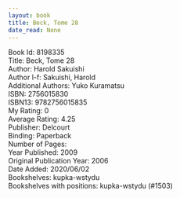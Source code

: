 ```yaml
---
layout: book
title: Beck, Tome 28
date_read: None
---
```


Book Id: 8198335<br />
Title: Beck, Tome 28<br />
Author: Harold Sakuishi<br />
Author l-f: Sakuishi, Harold<br />
Additional Authors: Yuko Kuramatsu<br />
ISBN: 2756015830<br />
ISBN13: 9782756015835<br />
My Rating: 0<br />
Average Rating: 4.25<br />
Publisher: Delcourt<br />
Binding: Paperback<br />
Number of Pages: <br />
Year Published: 2009<br />
Original Publication Year: 2006<br />
Date Added: 2020/06/02<br />
Bookshelves: kupka-wstydu<br />
Bookshelves with positions: kupka-wstydu (#1503)<br />

